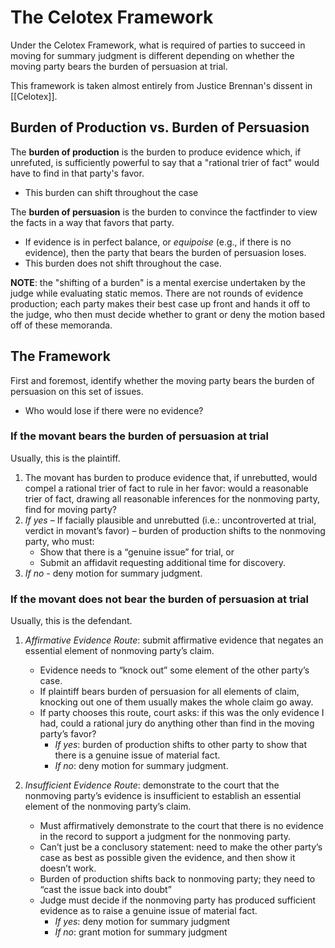 # The Celotex Framework

Under the Celotex Framework, what is required of parties to succeed in moving for summary judgment is different depending on whether the moving party bears the burden of persuasion at trial.

This framework is taken almost entirely from Justice Brennan's dissent in [[Celotex]].

## Burden of Production vs. Burden of Persuasion

The **burden of production** is the burden to produce evidence which, if unrefuted, is sufficiently powerful to say that a "rational trier of fact" would have to find in that party's favor.
* This burden can shift throughout the case

The **burden of persuasion** is the burden to convince the factfinder to view the facts in a way that favors that party.
* If evidence is in perfect balance, or *equipoise* (e.g., if there is no evidence), then the party that bears the burden of persuasion loses.
* This burden does not shift throughout the case.

**NOTE**: the "shifting of a burden" is a mental exercise undertaken by the judge while evaluating static memos. There are not rounds of evidence production; each party makes their best case up front and hands it off to the judge, who then must decide whether to grant or deny the motion based off of these memoranda.

## The Framework
First and foremost, identify whether the moving party bears the burden of persuasion on this set of issues.
* Who would lose if there were no evidence?

### If the movant bears the burden of persuasion at trial
Usually, this is the plaintiff.

1. The movant has burden to produce evidence that, if unrebutted, would compel a rational trier of fact to rule in her favor: would a reasonable trier of fact, drawing all reasonable inferences for the nonmoving party, find for moving party? 
2.  *If yes* – If facially plausible and unrebutted (i.e.: uncontroverted at trial, verdict in movant’s favor) – burden of production shifts to the nonmoving party, who must:
	* Show that there is a “genuine issue” for trial, or 
	* Submit an affidavit requesting additional time for discovery. 
3.  *If no* - deny motion for summary judgment.

### If the movant does not bear the burden of persuasion at trial

Usually, this is the defendant.

1.  *Affirmative Evidence Route*: submit affirmative evidence that negates an essential element of nonmoving party’s claim. 
	* Evidence needs to “knock out” some element of the other party’s case. 
	* If plaintiff bears burden of persuasion for all elements of claim, knocking out one of them usually makes the whole claim go away.
	*  If party chooses this route, court asks: if this was the only evidence I had, could a rational jury do anything other than find in the moving party’s favor?
		* *If yes*: burden of production shifts to other party to show that there is a genuine issue of material fact. 
		* *If no*: deny motion for summary judgment. 

2.  *Insufficient Evidence Route*: demonstrate to the court that the nonmoving party’s evidence is insufficient to establish an essential element of the nonmoving party’s claim. 
	*  Must affirmatively demonstrate to the court that there is no evidence in the record to support a judgment for the nonmoving party. 
	*  Can’t just be a conclusory statement: need to make the other party’s case as best as possible given the evidence, and then show it doesn’t work. 
	*  Burden of production shifts back to nonmoving party; they need to “cast the issue back into doubt”
	*  Judge must decide if the nonmoving party has produced sufficient evidence as to raise a genuine issue of material fact.
		*  *If yes*: deny motion for summary judgment
		*  *If no*: grant motion for summary judgment